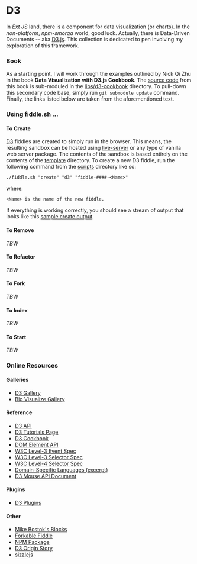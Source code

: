 D3
======

In _Ext JS_ land, there is a component for data visualization (or charts). In the _non-platform_, _npm-smorga_ world,
good luck.  Actually, there is Data-Driven Documents -- aka [D3.js](https://d3js.org/). This collection is dedicated to
pen involving my exploration of this framework. 


### Book

As a starting point, I will work through the examples outlined by Nick Qi Zhu in the book **Data Visualization with D3.js Cookbook**. 
The [source code](https://github.com/NickQiZhu/d3-cookbook) from this book is sub-moduled in the [libs/d3-cookbook](libs/d3-cookbook) 
directory. To pull-down this secondary code base, simply run `git submodule update` command. Finally, the links listed 
below are taken from the aforementioned text.

### Using fiddle.sh ...

#### To Create

[D3](../angular) fiddles are created to simply run in the browser.  This means, the resulting sandbox can
be hosted using [live-server](https://www.npmjs.com/package/live-server) or any type of vanilla web server
package. The contents of the sandbox is based entirely on the contents of the [template](template) directory.
To create a new D3 fiddle, run the following command from the [scripts](../../scripts) directory like so:

    ./fiddle.sh "create" "d3" "fiddle-####-<Name>"

where:

    <Name> is the name of the new fiddle.

If everything is working correctly, you should see a stream of output that looks like this [sample create output](create.markdown).

#### To Remove

_TBW_

#### To Refactor

_TBW_

#### To Fork

_TBW_

#### To Index

_TBW_

#### To Start

_TBW_


### Online Resources

#### Galleries
* [D3 Gallery](https://github.com/mbostock/d3/wiki/Gallery)
* [Bio Visualize Gallery](http://christopheviau.com/d3list/gallery.html)

#### Reference
* [D3 API](https://github.com/mbostock/d3/wiki/API-Reference)
* [D3 Tutorials Page](https://github.com/mbostock/d3/wiki/Tutorials)
* [D3 Cookbook](https://github.com/NickQiZhu/d3-cookbook)
* [DOM Element API](https://developer.mozilla.org/en-US/docs/Web/API/element)
* [W3C Level-3 Event Spec](https://www.w3.org/TR/DOM-Level-3-Events/)
* [W3C Level-3 Selector Spec](http://www.w3.org/TR/css3-selectors/#sibling-combinators)
* [W3C Level-4 Selector Spec](http://www.w3.org/csswg/selectors4/#combinator)
* [Domain-Specific Languages (excerpt)](http://www.informit.com/article.aspx?p=1592379)
* [D3 Mouse API Document](https://github.com/mbostock/d3/wiki/Selections#wiki-d3_mouse)

#### Plugins
* [D3 Plugins](https://github.com/d3/d3-plugins)

#### Other
* [Mike Bostok's Blocks](bl.ocks.org/mbostock)
* [Forkable Fiddle](jsfiddle.net/qAHC2)
* [NPM Package](https://www.npmjs.com/package/d3)
* [D3 Origin Story](http://vis.stanford.edu/papers/d3)
* [sizzlejs](http://sizzlejs.com/)




